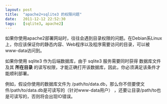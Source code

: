 ```yaml
---
layout: post
title:  "apache2+sqlite3 的权限问题"
date:   2011-12-12 22:52:30
tags:   [sqlite3, apache2]
---
```




如果你使用apache2部署网站时，往往会遇到目录权限的问题。在Debian系Linux上，你应该保证你的静态内容、Web程序以及程序需要访问的目录，可以被www-data访问到。

如果你使用 sqlite3 作为后端数据库，由于 sqlite3 服务需要同时获得 数据库文件及其 **所在目录** 的读写权限，才能正确打开该数据库，因此，你必须满足该条件才能顺利部署。

例如，假设你使用的数据库文件为 /path/to/data.db，那么你不但要使文件/path/to/data.db是可读写的（针对www-data用户） ，还要让目录/path/to也是可读写的，否则将会出现IO错误。
